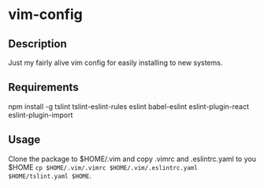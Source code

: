 vim-config
==========

Description
-----------

Just my fairly alive vim config for easily installing to new systems.

Requirements
------------

npm install -g tslint tslint-eslint-rules eslint babel-eslint eslint-plugin-react eslint-plugin-import

Usage
-----

Clone the package to $HOME/.vim and copy .vimrc and .eslintrc.yaml to you $HOME `cp $HOME/.vim/.vimrc $HOME/.vim/.eslintrc.yaml $HOME/tslint.yaml $HOME`.

